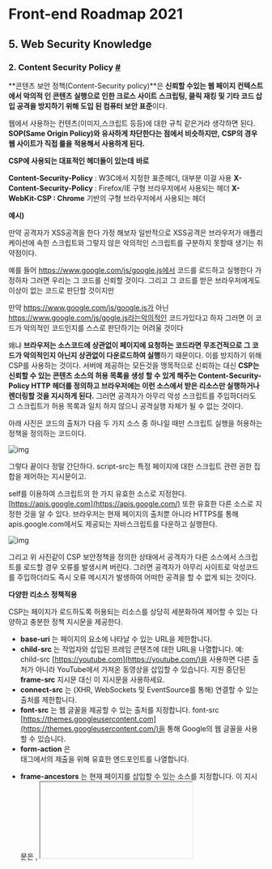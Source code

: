 # Front-end Roadmap 2021

## 5. Web Security Knowledge

### 2. Content Security Policy [#](https://webstone.tistory.com/98)

**콘텐츠 보안 정책(Content-Security policy)**은 **신뢰할 수있는 웹 페이지 컨텍스트에서 악의적 인 콘텐츠 실행으로 인한 크로스 사이트 스크립팅, 클릭 재킹 및 기타 코드 삽입 공격을 방지하기 위해 도입 된 컴퓨터 보안 표준**이다. 

웹에서 사용하는 컨텐츠(이미지,스크립트 등등)에 대한 규칙 같은거라 생각하면 된다.
**SOP(Same Origin Policy)와 유사하게 차단한다는 점에서 비슷하지만,** **CSP의 경우 웹 사이트가 직접 룰을 적용해서 사용하게 된다.** 



**CSP에 사용되는 대표적인 헤더들이 있는데** **바로**

**Content-Security-Policy** : W3C에서 지정한 표준헤더, 대부분 이걸 사용
**X-Content-Security-Policy** : Firefox/IE 구형 브라우저에서 사용되는 헤더
**X-WebKit-CSP : Chrome** 기반의 구형 브라우저에서 사용되는 헤더



**예시)**

만약 공격자가 XSS공격을 한다 가정 해보자 일반적으로 XSS공격은 브라우저가 애플리케이션에 속한 스크립트와 그렇지 않은 악의적인 스크립트를 구분하지 못할때 생기는 취약점이다. 

예를 들어 https://www.google.com/js/google.js에서 코드를 로드하고 실행한다 가정하자 그러면 우리는 그 코드를 신뢰할 것이다. 그리고 그 코드를 받은 브라우저에게도 이상이 없는 코드로 판단할 것이지만 

만약 https://www.google.com/js/google.js가 아닌 https://www.google.com/js/gogle.js라는악의적인 코드가있다고 하자 그러면 이 코드가 악의적인 코드인지를 스스로 판단하기는 어려울 것이다 

왜냐 **브라우저는 소스코드에 상관없이 페이지에 요청하는 코드라면 무조건적으로 그 코드가 악의적인지 아닌지 상관없이 다운로드하여 실행**하기 때문이다. 이를 방지하기 위해 CSP를 사용하는 것이다. 서버에 제공하는 모든것을 맹목적으로 신뢰하는 대신 **CSP는 신뢰할 수 있는 콘텐츠 소스의 허용 목록을 생성 할 수 있게 해주는 Content-Security-Policy HTTP 헤더를 정의하고 브라우저에는 이런 소스에서 받은 리소스만 실행하거나 렌더링할 것을 지시하게 된다.** 그러면 공격자가 아무리 악성 스크립트를 주입하더라도 그 스크립트가 허용 목록과 일치 하지 않으니 공격실행 자체가 될 수 없는 것이다. 



아래 사진은 코드의 출처가 다음 두 가지 소스 중 하나일 때만 스크립트 실행을 허용하는 정책을 정의하는 코드이다. 

![img](https://blog.kakaocdn.net/dn/q6Y6k/btqAQOpYbwR/DoKQzmJh3jhZ2pboekRRmk/img.png)

그렇다 끝이다 정말 간단하다. script-src는 특정 페이지에 대한 스크립트 관련 권한 집합을 제어하는 지시문이고.

self를 이용하여 스크립트의 한 가지 유효한 소스로 지정한다. [https://apis.google.com](https://apis.google.com/) 또한 유효한 다른 소스로 지정한 것을 알 수 있다. 브라우저는 현재 페이지의 출처뿐 아니라 HTTPS를 통해 apis.google.com에서도 제공되는 자바스크립트를 다운하고 실행한다. 

![img](https://blog.kakaocdn.net/dn/rFQTB/btqANCxJIwS/URlG6IR4SHYJvZtwrn9I4k/img.png)

그리고 위 사진같이 CSP 보안정책을 정의한 상태에서 공격자가 다른 소스에서 스크립트를 로드할 경우 오류를 발생시켜 버린다. 그러면 공격자가 아무리 사이트로 악성코드를 주입하더라도 즉시 오류 메시지가 발생하여 어떠한 공격을 할 수 없게 되는 것이다. 



**다양한 리소스 정책적용** 

CSP는 페이지가 로드하도록 허용되는 리소스를 상당히 세분화하여 제어할 수 있는 다양하고 충분한 정책 지시문을 제공한다. 

- **base-uri** 는 페이지의 <base> 요소에 나타날 수 있는 URL을 제한합니다.
- **child-src** 는 작업자와 삽입된 프레임 콘텐츠에 대한 URL을 나열합니다. 예: child-src [https://youtube.com](https://youtube.com/)을 사용하면 다른 출처가 아니라 YouTube에서 가져온 동영상을 삽입할 수 있습니다. 지원 중단된 **frame-src** 지시문 대신 이 지시문을 사용하세요.
- **connect-src** 는 (XHR, WebSockets 및 EventSource를 통해) 연결할 수 있는 출처를 제한합니다.
- **font-src** 는 웹 글꼴을 제공할 수 있는 출처를 지정합니다. font-src [https://themes.googleusercontent.com](https://themes.googleusercontent.com/)을 통해 Google의 웹 글꼴을 사용할 수 있습니다.
- **form-action** 은 <form> 태그에서의 제출을 위해 유효한 엔드포인트를 나열합니다.
- **frame-ancestors** 는 현재 페이지를 삽입할 수 있는 소스를 지정합니다. 이 지시문은 <frame>, <iframe>, <embed> 및 <applet> 태그에 적용됩니다. 이 지시문은 <meta> 태그에서 사용할 수 없고 HTML 이외의 리소스에만 적용됩니다.
- **frame-src** 는 지원 중단되었습니다. **child-src** 를 대신 사용하세요.
- **img-src** 는 이미지를 로드할 수 있는 출처를 정의합니다.
- **media-src** 는 동영상과 오디오를 제공하도록 허용되는 출처를 제한합니다.
- **object-src** 는 플래시와 기타 플러그인에 대한 제어를 허용합니다.
- **plugin-types** 는 페이지가 호출할 수 있는 플러그인의 종류를 제한합니다.
- **report-uri** 은 **콘텐츠 보안 정책 위반 시 브라우저가 보고서를 보낼 URL을 지정**합니다. <meta> 태그에서는 이 지시문을 사용할 수 없습니다.
- **style-src** 는 script-src에서 스타일시트에 해당합니다.
- **upgrade-insecure-requests** 는 사용자 에이전트에 URL 구성표를 다시 작성하여 HTTP를 HTTPS로 변경하도록 지시합니다. 이 지시문은 다시 작성해야 할 이전 URL이 많은 웹사이트를 위한 것입니다.  